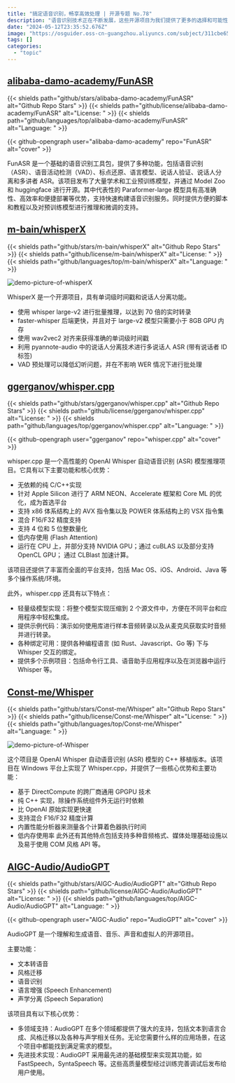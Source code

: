 ```yaml
---
title: "搞定语音识别，畅享高效处理 | 开源专题 No.78"
description: "语音识别技术正在不断发展，这些开源项目为我们提供了更多的选择和可能性。无论是在基础工具包的提供，还是在模型的优化和实现上，它们都各具特色。从高效准确的语音识别，到多说话人的分离和处理，再到跨平台的支持和各种功能的集成，这些项目无疑是语音识别领域的瑰宝。让我们一起探索这些精彩的开源项目，挖掘它们的潜力，为语音识别技术的发展贡献自己的力量。"
date: "2024-05-12T23:35:52.676Z"
image: "https://osguider.oss-cn-guangzhou.aliyuncs.com/subject/311cbe650f706081971914e505fef0fa.png"
tags: []
categories:
  - "topic"
---
```


## [alibaba-damo-academy/FunASR](https://github.com/alibaba-damo-academy/FunASR)

{{< shields path="github/stars/alibaba-damo-academy/FunASR" alt="Github Repo Stars" >}} {{< shields path="github/license/alibaba-damo-academy/FunASR" alt="License: " >}} {{< shields path="github/languages/top/alibaba-damo-academy/FunASR" alt="Language: " >}}

{{< github-opengraph user="alibaba-damo-academy" repo="FunASR" alt="cover" >}}

FunASR 是一个基础的语音识别工具包，提供了多种功能，包括语音识别（ASR）、语音活动检测（VAD）、标点还原、语言模型、说话人验证、说话人分离和多讲者 ASR。该项目发布了大量学术和工业预训练模型，并通过 Model Zoo 和 huggingface 进行开源。其中代表性的 Paraformer-large 模型具有高准确性、高效率和便捷部署等优势，支持快速构建语音识别服务。同时提供方便的脚本和教程以及对预训练模型进行推理和微调的支持。
  
## [m-bain/whisperX](https://github.com/m-bain/whisperX)

{{< shields path="github/stars/m-bain/whisperX" alt="Github Repo Stars" >}} {{< shields path="github/license/m-bain/whisperX" alt="License: " >}} {{< shields path="github/languages/top/m-bain/whisperX" alt="Language: " >}}

![demo-picture-of-whisperX](https://picgo-daily.oss-cn-guangzhou.aliyuncs.com/picgo-daily/2023/84fb999d9ade5aebb23524a0acd643de.png)

WhisperX 是一个开源项目，具有单词级时间戳和说话人分离功能。

- 使用 whisper large-v2 进行批量推理，以达到 70 倍的实时转录
- faster-whisper 后端更快，并且对于 large-v2 模型只需要小于 8GB GPU 内存
- 使用 wav2vec2 对齐来获得准确的单词级时间戳
- 利用 pyannote-audio 中的说话人分离技术进行多说话人 ASR (带有说话者 ID 标签)
- VAD 预处理可以降低幻听问题，并在不影响 WER 情况下进行批处理
  
## [ggerganov/whisper.cpp](https://github.com/ggerganov/whisper.cpp)

{{< shields path="github/stars/ggerganov/whisper.cpp" alt="Github Repo Stars" >}} {{< shields path="github/license/ggerganov/whisper.cpp" alt="License: " >}} {{< shields path="github/languages/top/ggerganov/whisper.cpp" alt="Language: " >}}

{{< github-opengraph user="ggerganov" repo="whisper.cpp" alt="cover" >}}

whisper.cpp 是一个高性能的 OpenAI Whisper 自动语音识别 (ASR) 模型推理项目。它具有以下主要功能和核心优势：

- 无依赖的纯 C/C++实现
- 针对 Apple Silicon 进行了 ARM NEON、Accelerate 框架和 Core ML 的优化，成为首选平台
- 支持 x86 体系结构上的 AVX 指令集以及 POWER 体系结构上的 VSX 指令集
- 混合 F16/F32 精度支持
- 支持 4 位和 5 位整数量化
- 低内存使用 (Flash Attention)
- 运行在 CPU 上，并部分支持 NVIDIA GPU；通过 cuBLAS 以及部分支持 OpenCL GPU； 通过 CLBlast 加速计算。
  
该项目还提供了丰富而全面的平台支持，包括 Mac OS、iOS、Android、Java 等多个操作系统/环境。

此外，whisper.cpp 还具有以下特点：

- 轻量级模型实现：将整个模型实现压缩到 2 个源文件中，方便在不同平台和应用程序中轻松集成。
- 提供示例代码：演示如何使用库进行样本音频转录以及从麦克风获取实时音频并进行转录。
- 各种绑定可用：提供各种编程语言 (如 Rust、Javascript、Go 等) 下与 Whisper 交互的绑定。
- 提供多个示例项目：包括命令行工具、语音助手应用程序以及在浏览器中运行 Whisper 等。
  
## [Const-me/Whisper](https://github.com/Const-me/Whisper)

{{< shields path="github/stars/Const-me/Whisper" alt="Github Repo Stars" >}} {{< shields path="github/license/Const-me/Whisper" alt="License: " >}} {{< shields path="github/languages/top/Const-me/Whisper" alt="Language: " >}}

![demo-picture-of-Whisper](https://osguider.oss-cn-guangzhou.aliyuncs.com/subject/7408f9211319735d83ef54d477d98f09.png)

这个项目是 OpenAI Whisper 自动语音识别 (ASR) 模型的 C++ 移植版本。该项目在 Windows 平台上实现了 Whisper.cpp，并提供了一些核心优势和主要功能：

- 基于 DirectCompute 的跨厂商通用 GPGPU 技术
- 纯 C++ 实现，除操作系统组件外无运行时依赖
- 比 OpenAI 原始实现更快速
- 支持混合 F16/F32 精度计算
- 内置性能分析器来测量各个计算着色器执行时间
- 低内存使用率
此外还有其他特点包括支持多种音频格式、媒体处理基础设施以及易于使用 COM 风格 API 等。
  
## [AIGC-Audio/AudioGPT](https://github.com/AIGC-Audio/AudioGPT)

{{< shields path="github/stars/AIGC-Audio/AudioGPT" alt="Github Repo Stars" >}} {{< shields path="github/license/AIGC-Audio/AudioGPT" alt="License: " >}} {{< shields path="github/languages/top/AIGC-Audio/AudioGPT" alt="Language: " >}}

{{< github-opengraph user="AIGC-Audio" repo="AudioGPT" alt="cover" >}}

AudioGPT 是一个理解和生成语音、音乐、声音和虚拟人的开源项目。

主要功能：

- 文本转语音
- 风格迁移
- 语音识别
- 语言增强 (Speech Enhancement)
- 声学分离 (Speech Separation)
  
该项目具有以下核心优势：

- 多领域支持：AudioGPT 在多个领域都提供了强大的支持，包括文本到语言合成、风格迁移以及各种与声学相关任务。无论您需要什么样的应用场景，在这个项目中都能找到满足需求的模型。
- 先进技术实现：AudioGPT 采用最先进的基础模型来实现其功能，如 FastSpeech，SyntaSpeech 等。这些高质量模型经过训练完善调试后发布给用户使用。
  
